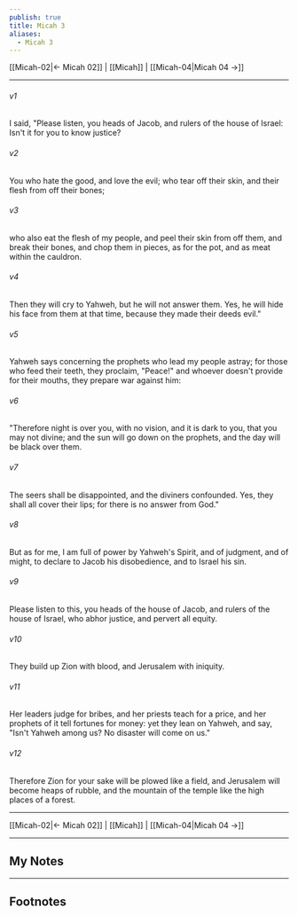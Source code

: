 ```yaml
---
publish: true
title: Micah 3
aliases:
  - Micah 3
---
```


[[Micah-02|← Micah 02]] | [[Micah]] | [[Micah-04|Micah 04 →]]
***



###### v1 
I said, "Please listen, you heads of Jacob, and rulers of the house of Israel: Isn't it for you to know justice? 

###### v2 
You who hate the good, and love the evil; who tear off their skin, and their flesh from off their bones; 

###### v3 
who also eat the flesh of my people, and peel their skin from off them, and break their bones, and chop them in pieces, as for the pot, and as meat within the cauldron. 

###### v4 
Then they will cry to Yahweh, but he will not answer them. Yes, he will hide his face from them at that time, because they made their deeds evil." 

###### v5 
Yahweh says concerning the prophets who lead my people astray; for those who feed their teeth, they proclaim, "Peace!" and whoever doesn't provide for their mouths, they prepare war against him: 

###### v6 
"Therefore night is over you, with no vision, and it is dark to you, that you may not divine; and the sun will go down on the prophets, and the day will be black over them. 

###### v7 
The seers shall be disappointed, and the diviners confounded. Yes, they shall all cover their lips; for there is no answer from God." 

###### v8 
But as for me, I am full of power by Yahweh's Spirit, and of judgment, and of might, to declare to Jacob his disobedience, and to Israel his sin. 

###### v9 
Please listen to this, you heads of the house of Jacob, and rulers of the house of Israel, who abhor justice, and pervert all equity. 

###### v10 
They build up Zion with blood, and Jerusalem with iniquity. 

###### v11 
Her leaders judge for bribes, and her priests teach for a price, and her prophets of it tell fortunes for money: yet they lean on Yahweh, and say, "Isn't Yahweh among us? No disaster will come on us." 

###### v12 
Therefore Zion for your sake will be plowed like a field, and Jerusalem will become heaps of rubble, and the mountain of the temple like the high places of a forest.

***
[[Micah-02|← Micah 02]] | [[Micah]] | [[Micah-04|Micah 04 →]]

---
## My Notes

---
## Footnotes